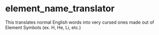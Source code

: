 # element_name_translator
This translates normal English words into very cursed ones made out of Element Symbols (ex. H, He, Li, etc.)

